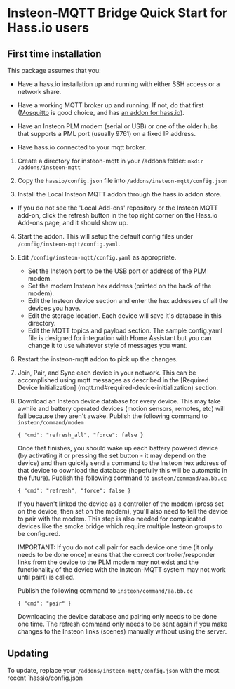 # Insteon-MQTT Bridge Quick Start for Hass.io users

## First time installation

This package assumes that you:

- Have a hass.io installation up and running with either SSH access or a
  network share.

- Have a working MQTT broker up and running.  If not, do that first
  ([Mosquitto](https://mosquitto.org/) is good choice, and has [an addon for
  hass.io](https://www.home-assistant.io/addons/mosquitto/)).

- Have an Insteon PLM modem (serial or USB) or one of the older hubs that
  supports a PML port (usually 9761) on a fixed IP address.

- Have hass.io connected to your mqtt broker.

1) Create a directory for insteon-mqtt in your /addons folder:
  `mkdir /addons/insteon-mqtt`

2) Copy the `hassio/config.json` file into `/addons/insteon-mqtt/config.json`

3) Install the Local Insteon MQTT addon through the hass.io addon store.
  * If you do not see the 'Local Add-ons' repository or the Insteon MQTT
    add-on, click the refresh button in the top right corner on the Hass.io
    Add-ons page, and it should show up.

4) Start the addon. This will setup the default config files under `/config/insteon-mqtt/config.yaml`.

5) Edit `/config/insteon-mqtt/config.yaml` as appropriate.

   - Set the Insteon port to be the USB port or address of the PLM modem.
   - Set the modem Insteon hex address (printed on the back of the modem).
   - Edit the Insteon device section and enter the hex addresses of all
     the devices you have.
   - Edit the storage location.  Each device will save it's database in
     this directory.
   - Edit the MQTT topics and payload section.  The sample config.yaml file
     is designed for integration with Home Assistant but you can change it
     to use whatever style of messages you want.

6) Restart the insteon-mqtt addon to pick up the changes.

7) Join, Pair, and Sync each device in your network.  This can be accomplished
   using mqtt messages as described in the [Required Device Initialization]
   (mqtt.md#required-device-initialization) section.

8) Download an Insteon device database for every device.  This may
   take awhile and battery operated devices (motion sensors, remotes,
   etc) will fail because they aren't awake. Publish the following command
   to `insteon/command/modem`

   ```
   { "cmd": "refresh_all", "force": false }
   ```

   Once that finishes, you should wake up each battery powered device
   (by activating it or pressing the set button - it may depend on the
   device) and then quickly send a command to the Insteon hex address
   of that device to download the database (hopefully this will be
   automatic in the future). Publish the following command to
   `insteon/command/aa.bb.cc`

   ```
   { "cmd": "refresh", "force": false }
   ```

   If you haven't linked the device as a controller of the modem
   (press set on the device, then set on the modem), you'll also need
   to tell the device to pair with the modem.  This step is also
   needed for complicated devices like the smoke bridge which require
   multiple Insteon groups to be configured.

   IMPORTANT: If you do not call pair for each device one time (it only needs
   to be done once) means that the correct controller/responder links from
   the device to the PLM modem may not exist and the functionality of the
   device with the Insteon-MQTT system may not work until pair() is called.

   Publish the following command to `insteon/command/aa.bb.cc`
   ```
   { "cmd": "pair" }
   ```

   Downloading the device database and pairing only needs to be done
   one time.  The refresh command only needs to be sent again if you
   make changes to the Insteon links (scenes) manually without using
   the server.

## Updating

To update, replace your `/addons/insteon-mqtt/config.json` with the most
recent `hassio/config.json
